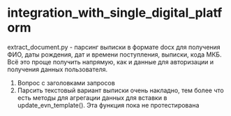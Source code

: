 # integration_with_single_digital_platform
extract_document.py - парсинг выписки в формате docx для получения ФИО, даты рождения, дат и времени поступления, выписки, кода МКБ. Всё это проще получить напрямую, как и данные для авторизации и получения данных пользователя.
1. Вопрос с заголовками запросов
2. Парсить текстовый вариант выписки очень накладно, тем более что есть методы для агрегации данных для вставки в update_evn_template(). Эта функция пока не протестирована

